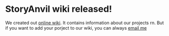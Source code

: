 # StoryAnvil wiki released!
We created out [online wiki](https://storyanvil.github.io/page?wiki=home).
It contains information about our projects rn. But if you want to add your porject to our wiki, you can always [email me](mailto:denisJavaOffical+storyanvil@yandex.ru)
